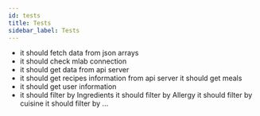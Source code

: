 ```yaml
---
id: tests
title: Tests
sidebar_label: Tests
---
```


* it should fetch data from json arrays
* it should check mlab connection
* it should get data from api server
* it should get recipes information from api server it should get meals
* it should get user information
* it should filter by Ingredients it should filter by Allergy it should filter by cuisine it should filter by ...
